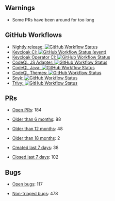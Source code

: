 ## Warnings

* Some PRs have been around for too long

## GitHub Workflows

* [Nightly release: ![GitHub Workflow Status](https://img.shields.io/github/workflow/status/keycloak-rel/keycloak-rel/Release%20Nightly)](https://github.com/keycloak-rel/keycloak-rel/actions/workflows/release-nightly.yml)
* [Keycloak CI: ![GitHub Workflow Status (event)](https://img.shields.io/github/workflow/status/keycloak/keycloak/Keycloak%20CI?event=schedule&branch=main)](https://github.com/keycloak/keycloak/actions/workflows/ci.yml?query=event%3Aschedule+branch%3Amain)
* [Keycloak Operator CI: ![GitHub Workflow Status](https://img.shields.io/github/workflow/status/keycloak/keycloak/Keycloak%20Operator%20CI?event=schedule&branch=main)](https://github.com/keycloak/keycloak/actions/workflows/operator-ci.yml?query=event%3Aschedule+branch%3Amain)
* [CodeQL JS Adapter: ![GitHub Workflow Status](https://img.shields.io/github/workflow/status/keycloak/keycloak/CodeQL%20JS%20Adapter?event=schedule&branch=main)](https://github.com/keycloak/keycloak/actions/workflows/codeql-js-adapter-analysis.yml?query=event%3Aschedule+branch%3Amain)
* [CodeQL Java: ![GitHub Workflow Status](https://img.shields.io/github/workflow/status/keycloak/keycloak/CodeQL%20Java?event=schedule&branch=main)](https://github.com/keycloak/keycloak/actions/workflows/codeql-java-analysis.yml?query=event%3Aschedule+branch%3Amain)
* [CodeQL Themes: ![GitHub Workflow Status](https://img.shields.io/github/workflow/status/keycloak/keycloak/CodeQL%20Themes?event=schedule&branch=main)](https://github.com/keycloak/keycloak/actions/workflows/codeql-theme-analysis.yml?query=event%3Aschedule+branch%3Amain)
* [Snyk: ![GitHub Workflow Status](https://img.shields.io/github/workflow/status/keycloak/keycloak/Snyk?event=schedule&branch=main)](https://github.com/keycloak/keycloak/actions/workflows/snyk.yml?query=event%3Aschedule+branch%3Amain)
* [Trivy: ![GitHub Workflow Status](https://img.shields.io/github/workflow/status/keycloak/keycloak/Trivy?event=schedule&branch=main)](https://github.com/keycloak/keycloak/actions/workflows/trivy-analysis.yml?query=event%3Aschedule+branch%3Amain)

## PRs

* [Open PRs](https://github.com/keycloak/keycloak/pulls): 184

* [Older than 6 months](https://github.com/keycloak/keycloak/pulls?q=is%3Apr+is%3Aopen+created%3A%3C2022-03-01): 88
* [Older than 12 months](https://github.com/keycloak/keycloak/pulls?q=is%3Apr+is%3Aopen+created%3A%3C2021-09-01): 48
* [Older than 18 months](https://github.com/keycloak/keycloak/pulls?q=is%3Apr+is%3Aopen+created%3A%3C2021-03-01): 2

* [Created last 7 days](https://github.com/keycloak/keycloak/pulls?q=is%3Apr+created%3A%3E2022-08-24): 38
* [Closed last 7 days](https://github.com/keycloak/keycloak/pulls?q=is%3Apr+is%3Aclosed+closed%3A%3E2022-08-24): 102

## Bugs

* [Open bugs](https://github.com/keycloak/keycloak/issues?q=is%3Aissue+is%3Aopen+label%3Akind%2Fbug+-label%3Astatus%2Ftriage+): 117

* [Non-triaged bugs](https://github.com/keycloak/keycloak/issues?q=is%3Aissue+is%3Aopen+label%3Akind%2Fbug+label%3Astatus%2Ftriage): 478

